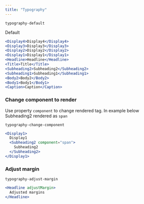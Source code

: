 ```yaml
---
title: "Typography"
---
```


```react-snippet
typography-default
```
Default
```jsx
<Display4>Display4</Display4>
<Display3>Display3</Display3>
<Display2>Display2</Display2>
<Display1>Display1</Display1>
<Headline>Headline</Headline>
<Title>Title</Title>
<Subheading2>Subheading2</Subheading2>
<Subheading1>Subheading1</Subheading1>
<Body2>Body2</Body2>
<Body1>Body1</Body1>
<Caption>Caption</Caption>
```
### Change component to render
Use property ```component``` to change rendered tag. In example below Subheading2 rendered as ```span```
```react-snippet
typography-change-component
```
```jsx
<Display1>
  Display1
  <Subheading2 component="span">
    Subheading2
  </Subheading2>
</Display1>
```
### Adjust margin
```react-snippet
typography-adjust-margin
```
```jsx
<Headline adjustMargin>
  Adjusted margins
</Headline>
```
